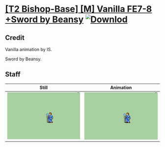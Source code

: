 # [\[T2 Bishop-Base\] \[M\] Vanilla FE7-8 +Sword by Beansy](./) [![Downlod](https://img.shields.io/badge/Download--red?style=social&logo=github)](https://minhaskamal.github.io/DownGit/#/home?url=https://github.com/Klokinator/FE-Repo/tree/main/Battle%20Animations%2FMagi%20-%20Holy-Type%2F%5BT2%20Bishop-Base%5D%20%5BM%5D%20Vanilla%20FE7-8%20%2BSword%20by%20Beansy%2F7.%20Staff%20(FE7))

## Credit

Vanilla animation by IS.

Sword by Beansy.

## Staff

| Still | Animation |
| :---: | :-------: |
| ![Staff still](./Staff_000.png) | ![Staff animation](./Staff.gif) |
